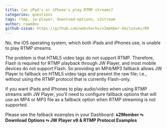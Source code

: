 ```yaml
---
title: Can iPad's or iPhone's play RTMP streams?
categories: questions
tags: rtmp, jw-player, download-options, s2stream
author: raamdev
github-issue: https://github.com/websharks/s2member-kb/issues/89
---
```


No, the iOS operating system, which both iPads and iPhones use, is unable to play RTMP streams.

The problem is that HTML5 video tags do not support RTMP. Therefore, Flash is required for RTMP playback through JW Player, and most mobile devices do not support Flash. So providing an MP4/MP3 fallback allows JW Player to fallback on HTML5 video tags and present the raw file; i.e., without using the RTMP protocol that is currently Flash-only.

If you want iPads and iPhones to play audio/video when using RTMP streams with JW Player, you'll need to configure fallback options that will use an MP4 or MP3 file as a fallback option when RTMP streaming is not supported.

Please see the fallback examples in your Dashboard:
**s2Member ⥱ Download Options ⥱ JW Player v6 & RTMP Protocol Examples**
